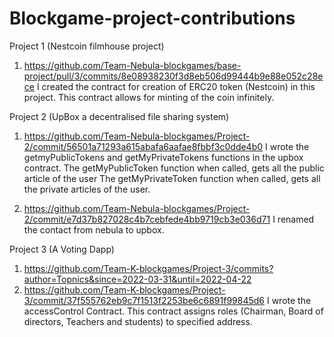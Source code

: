 # Blockgame-project-contributions

Project 1 (Nestcoin filmhouse project)
  1. https://github.com/Team-Nebula-blockgames/base-project/pull/3/commits/8e08938230f3d8eb506d99444b9e88e052c28ece
      I created the contract for creation of ERC20 token (Nestcoin) in this project. This contract allows for minting of the coin infinitely.
      
Project 2 (UpBox a decentralised file sharing system)
  1. https://github.com/Team-Nebula-blockgames/Project-2/commit/56501a71293a615abafa6aafae8fbbf3c0dde4b0
        I wrote the getmyPublicTokens and getMyPrivateTokens functions in the upbox contract. 
        The getMyPublicToken function when called, gets all the public article of the user
        The getMyPrivateToken function when called, gets all the private articles of the user.
        
  2. https://github.com/Team-Nebula-blockgames/Project-2/commit/e7d37b827028c4b7cebfede4bb9719cb3e036d71
        I renamed the contact from nebula to upbox.
        
Project 3 (A Voting Dapp)
  1. https://github.com/Team-K-blockgames/Project-3/commits?author=Topnics&since=2022-03-31&until=2022-04-22
  2. https://github.com/Team-K-blockgames/Project-3/commit/37f555762eb9c7f1513f2253be6c6891f99845d6
        I wrote the accessControl Contract. This contract assigns roles (Chairman, Board of directors, Teachers and students) to specified address.
        
        
